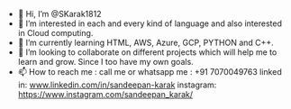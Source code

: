 - 👋 Hi, I’m @SKarak1812
- 👀 I’m interested in each and every kind of language and also interested in Cloud computing.
- 🌱 I’m currently learning HTML, AWS, Azure, GCP, PYTHON and C++.
- 💞️ I’m looking to collaborate on different projects which will help me to learn and grow. Since I too have my own goals.
- 📫 How to reach me :
      call me or whatsapp me : +91 7070049763
      linked in: www.linkedin.com/in/sandeepan-karak
      instagram: https://www.instagram.com/sandeepan_karak/

<!---
SKarak1812/SKarak1812 is a ✨ special ✨ repository because its `README.md` (this file) appears on your GitHub profile.
You can click the Preview link to take a look at your changes.
--->
